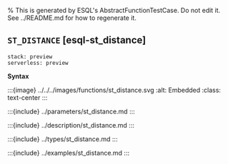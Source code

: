 % This is generated by ESQL's AbstractFunctionTestCase. Do not edit it. See ../README.md for how to regenerate it.

## `ST_DISTANCE` [esql-st_distance]
```{applies_to}
stack: preview
serverless: preview
```

**Syntax**

:::{image} ../../../images/functions/st_distance.svg
:alt: Embedded
:class: text-center
:::


:::{include} ../parameters/st_distance.md
:::

:::{include} ../description/st_distance.md
:::

:::{include} ../types/st_distance.md
:::

:::{include} ../examples/st_distance.md
:::
